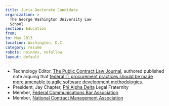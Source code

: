 ```yaml
---
title: Juris Doctorate Candidate
organization: >
  The George Washington University Law
  School
section: Education
from:
to: May 2013
location: Washington, D.C.
category: resume
robots: noindex, nofollow
layout: default
---
```

* Technology Editor, [The Public Contract Law Journal](http://pclj.org/), authored published note arguing that [federal IT procurement practices should be made more amenable to agile software development methodologies](http://ben.balter.com/2011/11/29/towards-a-more-agile-government/ "Towards a More Agile Government").
* President, Jay Chapter, [Phi Alpha Delta](http://phialphadeltagw.com) Legal Fraternity
* Member, [Federal Communications Bar Association](http://fcba.org/)
* Member, [National Contract Management Association](http://www.ncmahq.org/)

